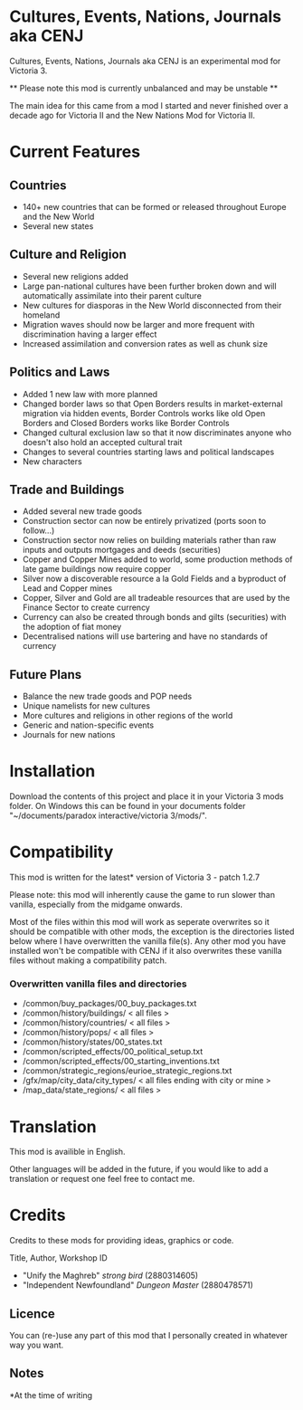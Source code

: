 # Cultures, Events, Nations, Journals aka CENJ

Cultures, Events, Nations, Journals aka CENJ is an experimental mod for Victoria 3.

** Please note this mod is currently unbalanced and may be unstable **

The main idea for this came from a mod I started and never finished over a decade ago for Victoria II and the New Nations Mod for Victoria II.

# Current Features

## Countries

- 140+ new countries that can be formed or released throughout Europe and the New World
- Several new states

## Culture and Religion

- Several new religions added
- Large pan-national cultures have been further broken down and will automatically assimilate into their parent culture
- New cultures for diasporas in the New World disconnected from their homeland
- Migration waves should now be larger and more frequent with discrimination having a larger effect
- Increased assimilation and conversion rates as well as chunk size

## Politics and Laws

- Added 1 new law with more planned
- Changed border laws so that Open Borders results in market-external migration via hidden events, Border Controls works like old Open Borders and Closed Borders works like Border Controls
- Changed cultural exclusion law so that it now discriminates anyone who doesn't also hold an accepted cultural trait
- Changes to several countries starting laws and political landscapes
- New characters

## Trade and Buildings

- Added several new trade goods
- Construction sector can now be entirely privatized (ports soon to follow...)
- Construction sector now relies on building materials rather than raw inputs and outputs mortgages and deeds (securities)
- Copper and Copper Mines added to world, some production methods of late game buildings now require copper
- Silver now a discoverable resource a la Gold Fields and a byproduct of Lead and Copper mines
- Copper, Silver and Gold are all tradeable resources that are used by the Finance Sector to create currency
- Currency can also be created through bonds and gilts (securities) with the adoption of fiat money
- Decentralised nations will use bartering and have no standards of currency

## Future Plans

- Balance the new trade goods and POP needs
- Unique namelists for new cultures
- More cultures and religions in other regions of the world
- Generic and nation-specific events
- Journals for new nations

# Installation

Download the contents of this project and place it in your Victoria 3 mods folder. On Windows this can be found in your documents folder "~/documents/paradox interactive/victoria 3/mods/".

# Compatibility

This mod is written for the latest* version of Victoria 3 - patch 1.2.7

Please note: this mod will inherently cause the game to run slower than vanilla, especially from the midgame onwards.

Most of the files within this mod will work as seperate overwrites so it should be compatible with other mods, the exception is the directories listed below where I have overwritten the vanilla file(s). Any other mod you have installed won't be compatible with CENJ if it also overwrites these vanilla files without making a compatibility patch.

### Overwritten vanilla files and directories

- /common/buy_packages/00_buy_packages.txt
- /common/history/buildings/ < all files >
- /common/history/countries/ < all files >
- /common/history/pops/ < all files >
- /common/history/states/00_states.txt
- /common/scripted_effects/00_political_setup.txt
- /common/scripted_effects/00_starting_inventions.txt
- /common/strategic_regions/eurioe_strategic_regions.txt
- /gfx/map/city_data/city_types/ < all files ending with city or mine >
- /map_data/state_regions/ < all files >

# Translation

This mod is availible in English.

Other languages will be added in the future, if you would like to add a translation or request one feel free to contact me. 

# Credits

Credits to these mods for providing ideas, graphics or code.

Title, Author, Workshop ID

- "Unify the Maghreb" *strong bird* (2880314605)
- "Independent Newfoundland" *Dungeon Master* (2880478571)

## Licence

You can (re-)use any part of this mod that I personally created in whatever way you want.

## Notes

*At the time of writing
